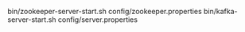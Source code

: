 
bin/zookeeper-server-start.sh config/zookeeper.properties
bin/kafka-server-start.sh config/server.properties
